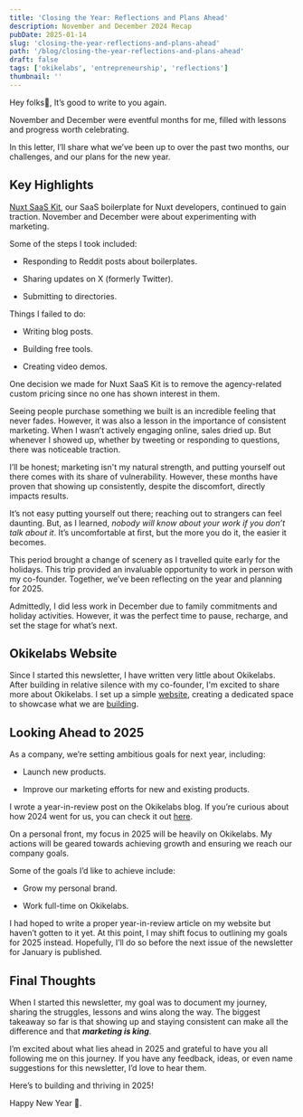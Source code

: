 ```yaml
---
title: 'Closing the Year: Reflections and Plans Ahead'
description: November and December 2024 Recap
pubDate: 2025-01-14
slug: 'closing-the-year-reflections-and-plans-ahead'
path: '/blog/closing-the-year-reflections-and-plans-ahead'
draft: false
tags: ['okikelabs', 'entrepreneurship', 'reflections']
thumbnail: ''
---
```


Hey folks👋, It’s good to write to you again.

November and December were eventful months for me, filled with lessons and progress worth celebrating.

In this letter, I’ll share what we’ve been up to over the past two months, our challenges, and our plans for the new year.

## Key Highlights

[Nuxt SaaS Kit](https://nuxtsaaskit.com/?ref=peoray.dev), our SaaS boilerplate for Nuxt developers, continued to gain traction. November and December were about experimenting with marketing.

Some of the steps I took included:

- Responding to Reddit posts about boilerplates.

- Sharing updates on X (formerly Twitter).

- Submitting to directories.

Things I failed to do:

- Writing blog posts.

- Building free tools.

- Creating video demos.

One decision we made for Nuxt SaaS Kit is to remove the agency-related custom pricing since no one has shown interest in them.

Seeing people purchase something we built is an incredible feeling that never fades. However, it was also a lesson in the importance of consistent marketing. When I wasn’t actively engaging online, sales dried up. But whenever I showed up, whether by tweeting or responding to questions, there was noticeable traction.

I’ll be honest; marketing isn't my natural strength, and putting yourself out there comes with its share of vulnerability. However, these months have proven that showing up consistently, despite the discomfort, directly impacts results.

It’s not easy putting yourself out there; reaching out to strangers can feel daunting. But, as I learned, _nobody will know about your work if you don’t talk about it_. It’s uncomfortable at first, but the more you do it, the easier it becomes.

This period brought a change of scenery as I travelled quite early for the holidays. This trip provided an invaluable opportunity to work in person with my co-founder. Together, we’ve been reflecting on the year and planning for 2025.

Admittedly, I did less work in December due to family commitments and holiday activities. However, it was the perfect time to pause, recharge, and set the stage for what’s next.

## Okikelabs Website

Since I started this newsletter, I have written very little about Okikelabs. After building in relative silence with my co-founder, I'm excited to share more about Okikelabs. I set up a simple [website](https://okikelabs.com/?ref=peoray.dev), creating a dedicated space to showcase what we are [building](https://okikelabs.com/blog/hello-world/?ref=peoray.dev).

## Looking Ahead to 2025

As a company, we’re setting ambitious goals for next year, including:

- Launch new products.

- Improve our marketing efforts for new and existing products.

I wrote a year-in-review post on the Okikelabs blog. If you’re curious about how 2024 went for us, you can check it out [here](https://okikelabs.com/blog/year-in-review-2024/?ref=peoray.dev).

On a personal front, my focus in 2025 will be heavily on Okikelabs. My actions will be geared towards achieving growth and ensuring we reach our company goals.

Some of the goals I’d like to achieve include:

- Grow my personal brand.

- Work full-time on Okikelabs.

I had hoped to write a proper year-in-review article on my website but haven’t gotten to it yet. At this point, I may shift focus to outlining my goals for 2025 instead. Hopefully, I’ll do so before the next issue of the newsletter for January is published.

## Final Thoughts

When I started this newsletter, my goal was to document my journey, sharing the struggles, lessons and wins along the way. The biggest takeaway so far is that showing up and staying consistent can make all the difference and that **_marketing is king_**.

I’m excited about what lies ahead in 2025 and grateful to have you all following me on this journey. If you have any feedback, ideas, or even name suggestions for this newsletter, I’d love to hear them.

Here’s to building and thriving in 2025!

Happy New Year 🎉.
